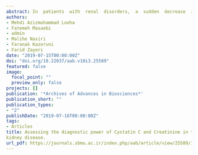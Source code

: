 ```yaml
---
abstract: In  patients  with  renal  disorders,  a  sudden  decrease  in glomerular    filtration    rate    (GFR)    would    not    result    in    rapid    rise concentrations  of  Creatinine.  The  present  study  aimed  to  assess  diagnostic accuracy  of  serum  Cystatin  C  as  an  appropriate  alternative  to  serum Creatinine for early detection of Chronic Kidney Disease (CKD).Materials and Methods:In this study, 72 patients,48 female and 24 male were selected. Serum Cystatin C and serum Creatinine were assayed, using enzyme-linked   immunosorbent   assay   (ELISA)   and   routine   methods, respectively. Glomerular filtration rate (eGFR) was estimated by Cockcroft and  Gault  formula.  Receiver  operating  characteristics  (ROC)  analysis  was adopted  to  evaluate  diagnostic  accuracy  of  serum  Cystatin  C  and  serum Creatinine.Results:Using    Pearson's    Correlation    Coefficient    analysis    among Creatinine, Cystatin C and eGFR showed Serum Cystatin C wasbetter than Creatinine. The sensitivity, specificity and AUC for Serum Cystatin C were 0.88,  0.70  and  0.85,  and  for  Serum  Creatinine,  they    were  0.60,  0.80  and 0.68 respectively.Conclusion:Our results showed that in early stages of CKD, Cystatin C is a more accurate biomarker for kidney function than Creatinine.
authors:
- Mehdi Azizmohammad Looha 
- Fatemeh Masaebi 
- admin
- Malihe Nasiri
- Faranak Kazeruni
- Farid Zayeri
date: "2019-07-15T00:00:00Z"
doi: "doi.org/10.22037/aab.v10i3.25589"
featured: false
image:
  focal_point: ""
  preview_only: false
projects: []
publication: '*Archives of Advances in Biosciences*'
publication_short: ""
publication_types:
- "2"
publishDate: "2019-07-16T00:00:00Z"
tags:
- Articles
title: Assessing the diagnostic power of Cystatin C and Creatinine in the detection of chronic
kidney disease.
url_pdf: https://journals.sbmu.ac.ir/index.php/aab/article/view/25589/17471
---
```

